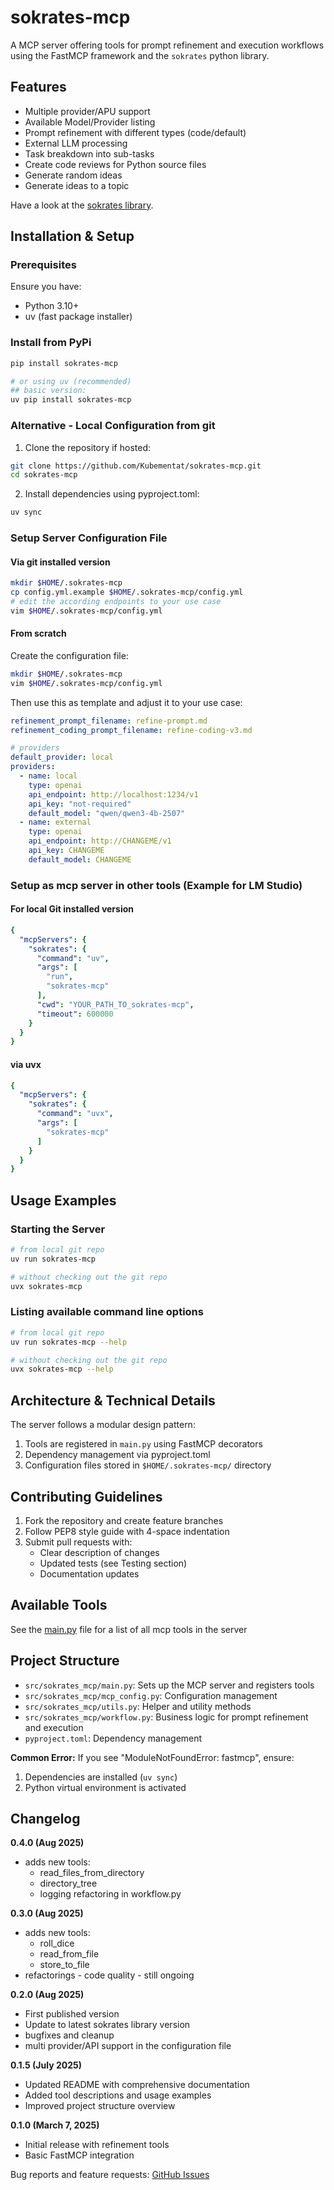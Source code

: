# sokrates-mcp

A MCP server offering tools for prompt refinement and execution workflows using the FastMCP framework and the `sokrates` python library.

## Features

- Multiple provider/APU support
- Available Model/Provider listing
- Prompt refinement with different types (code/default)
- External LLM processing
- Task breakdown into sub-tasks
- Create code reviews for Python source files
- Generate random ideas
- Generate ideas to a topic

Have a look at the [sokrates library](https://github.com/Kubementat/sokrates).

## Installation & Setup

### Prerequisites

Ensure you have:
* Python 3.10+
* uv (fast package installer)

### Install from PyPi
```bash
pip install sokrates-mcp

# or using uv (recommended)
## basic version: 
uv pip install sokrates-mcp
```

### Alternative - Local Configuration from git

1. Clone the repository if hosted:
```bash
git clone https://github.com/Kubementat/sokrates-mcp.git
cd sokrates-mcp
```

2. Install dependencies using pyproject.toml:
```bash
uv sync
```

### Setup Server Configuration File

#### Via git installed version
```bash
mkdir $HOME/.sokrates-mcp
cp config.yml.example $HOME/.sokrates-mcp/config.yml
# edit the according endpoints to your use case
vim $HOME/.sokrates-mcp/config.yml
```

#### From scratch
Create the configuration file:
```bash
mkdir $HOME/.sokrates-mcp
vim $HOME/.sokrates-mcp/config.yml
```

Then use this as template and adjust it to your use case:
```yaml
refinement_prompt_filename: refine-prompt.md
refinement_coding_prompt_filename: refine-coding-v3.md

# providers
default_provider: local
providers:
  - name: local
    type: openai
    api_endpoint: http://localhost:1234/v1
    api_key: "not-required"
    default_model: "qwen/qwen3-4b-2507"
  - name: external
    type: openai
    api_endpoint: http://CHANGEME/v1
    api_key: CHANGEME
    default_model: CHANGEME
```

### Setup as mcp server in other tools (Example for LM Studio)

#### For local Git installed version
```yaml
{
  "mcpServers": {
    "sokrates": {
      "command": "uv",
      "args": [
        "run",
        "sokrates-mcp"
      ],
      "cwd": "YOUR_PATH_TO_sokrates-mcp",
      "timeout": 600000
    }
  }
}
```

#### via uvx
```yaml
{
  "mcpServers": {
    "sokrates": {
      "command": "uvx",
      "args": [
        "sokrates-mcp"
      ]
    }
  }
}
```

## Usage Examples

### Starting the Server

```bash
# from local git repo
uv run sokrates-mcp

# without checking out the git repo
uvx sokrates-mcp
```

### Listing available command line options
```bash
# from local git repo
uv run sokrates-mcp --help

# without checking out the git repo
uvx sokrates-mcp --help
```

## Architecture & Technical Details

The server follows a modular design pattern:
1. Tools are registered in `main.py` using FastMCP decorators
2. Dependency management via pyproject.toml
3. Configuration files stored in `$HOME/.sokrates-mcp/` directory


## Contributing Guidelines

1. Fork the repository and create feature branches
2. Follow PEP8 style guide with 4-space indentation
3. Submit pull requests with:
   - Clear description of changes
   - Updated tests (see Testing section)
   - Documentation updates

## Available Tools

See the [main.py](src/sokrates_mcp/main.py) file for a list of all mcp tools in the server

## Project Structure

- `src/sokrates_mcp/main.py`: Sets up the MCP server and registers tools
- `src/sokrates_mcp/mcp_config.py`: Configuration management
- `src/sokrates_mcp/utils.py`: Helper and utility methods
- `src/sokrates_mcp/workflow.py`: Business logic for prompt refinement and execution
- `pyproject.toml`: Dependency management


**Common Error:**
If you see "ModuleNotFoundError: fastmcp", ensure:
1. Dependencies are installed (`uv sync`)
2. Python virtual environment is activated

## Changelog

**0.4.0 (Aug 2025)**
- adds new tools:
  - read_files_from_directory
  - directory_tree
  - logging refactoring in workflow.py

**0.3.0 (Aug 2025)**
- adds new tools:
    - roll_dice
    - read_from_file
    - store_to_file
- refactorings - code quality - still ongoing

**0.2.0 (Aug 2025)**
- First published version
- Update to latest sokrates library version
- bugfixes and cleanup
- multi provider/API support in the configuration file 

**0.1.5 (July 2025)**
- Updated README with comprehensive documentation
- Added tool descriptions and usage examples
- Improved project structure overview

**0.1.0 (March 7, 2025)**
- Initial release with refinement tools
- Basic FastMCP integration

Bug reports and feature requests: [GitHub Issues](https://github.com/Kubementat/sokrates-mcp/issues)
